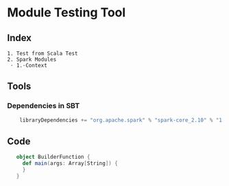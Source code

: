 Module Testing Tool
=====================


Index
----------------
    1. Test from Scala Test
    2. Spark Modules
     ⋅ 1.⋅Context

Tools
----------------
### Dependencies in SBT
```sbt
    libraryDependencies += "org.apache.spark" % "spark-core_2.10" % "1.6.1"
```

Code
----------------

```scala
   object BuilderFunction {
     def main(args: Array[String]) {
     }
   }
```
